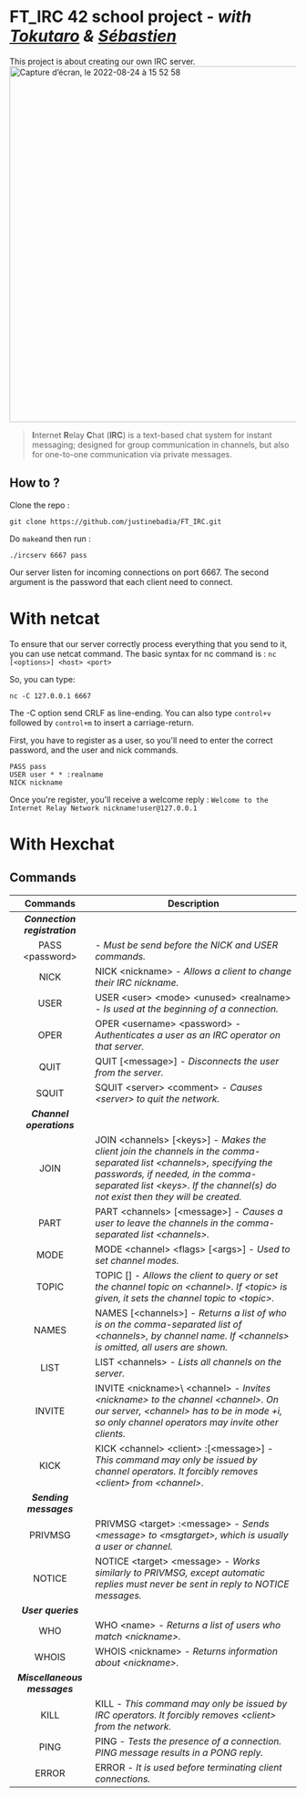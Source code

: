 # **FT_IRC 42 school project** _- with [Tokutaro](https://github.com/Rurikide) & [Sébastien](https://github.com/Fousse24)_

This project is about creating our own IRC server.
<img width="625" alt="Capture d’écran, le 2022-08-24 à 15 52 58" src="https://user-images.githubusercontent.com/79991066/186510643-fbe32350-56a9-4864-a12d-6cca3a9ae882.png">

> **I**nternet **R**elay **C**hat (**IRC**) is a text-based chat system for instant messaging; designed for group communication in channels, but also for one-to-one communication via private messages.

## How to ?
Clone the repo :
```
git clone https://github.com/justinebadia/FT_IRC.git
```

Do `make`and then run :
```
./ircserv 6667 pass
```
Our server listen for incoming connections on port 6667. The second argument is the password that each client need to connect.

# With netcat 
To ensure that our server correctly process everything that you send to it, you can use netcat command. 
The basic syntax for nc command is : 
``` nc [<options>] <host> <port> ```

So, you can type:
```
nc -C 127.0.0.1 6667
```

The -C option send CRLF as line-ending. You can also type `control+v` followed by `control+m` to insert a carriage-return.

First, you have to register as a user, so you'll need to enter the correct password, and the user and nick commands.
``` 
PASS pass
USER user * * :realname
NICK nickname 
```
Once you're register, you'll receive a welcome reply : 
`Welcome to the Internet Relay Network nickname!user@127.0.0.1`

# With Hexchat 


## Commands 
| Commands | Description |
| :---: | --- |
| **_Connection registration_**  |  |
| PASS \<password\> |  - *Must be send before the NICK and USER commands.*|
| NICK | NICK \<nickname\> - *Allows a client to change their IRC nickname.*|
| USER | USER \<user\> \<mode\> \<unused\> \<realname\> - *Is used at the beginning of a connection.*|
| OPER | OPER \<username\> \<password\> - *Authenticates a user as an IRC operator on that server.*|
| QUIT | QUIT [\<message\>] - *Disconnects the user from the server.*|
| SQUIT | SQUIT \<server\> \<comment\> - *Causes \<server\> to quit the network.*|
| **_Channel operations_** | |
| JOIN | JOIN \<channels\> [\<keys\>] - *Makes the client join the channels in the comma-separated list \<channels\>, specifying the passwords, if needed, in the comma-separated list \<keys\>. If the channel(s) do not exist then they will be created.*|
| PART | PART \<channels\> [\<message\>] - *Causes a user to leave the channels in the comma-separated list \<channels\>.*|
| MODE | MODE \<channel\> \<flags\> [\<args\>] - *Used to set channel modes.*|
| TOPIC | TOPIC <channel> [<topic>] - *Allows the client to query or set the channel topic on \<channel\>. If \<topic\> is given, it sets the channel topic to \<topic\>.*|
| NAMES | NAMES [\<channels\>] - *Returns a list of who is on the comma-separated list of \<channels\>, by channel name. If \<channels\> is omitted, all users are shown.*|
| LIST | LIST \<channels\> - *Lists all channels on the server.*|
| INVITE |INVITE \<nickname>\ \<channel\> - *Invites \<nickname\> to the channel \<channel\>. On our server, \<channel\> has to be in mode +i, so only channel operators may invite other clients.*|
| KICK | KICK \<channel\> \<client\> :[\<message\>] - *This command may only be issued by channel operators. It forcibly removes \<client\> from \<channel\>.*|
| **_Sending messages_** | |
| PRIVMSG | PRIVMSG \<target\> :\<message\> - *Sends \<message\> to \<msgtarget\>, which is usually a user or channel.*|
| NOTICE | NOTICE \<target\> \<message\> - *Works similarly to PRIVMSG, except automatic replies must never be sent in reply to NOTICE messages.*|
| **_User queries_** | |
| WHO | WHO \<name\> - *Returns a list of users who match \<nickname\>.*|
| WHOIS | WHOIS \<nickname\> - *Returns information about \<nickname\>.*|
| **_Miscellaneous messages_** | |
| KILL | KILL <client> <comment> - *This command may only be issued by IRC operators. It forcibly removes \<client\> from the network.*|
| PING | PING - *Tests the presence of a connection. PING message results in a PONG reply.*|
| ERROR | ERROR <error message> - *It is used before terminating client connections.*|
